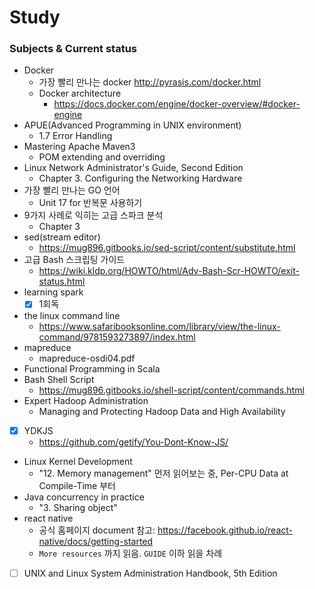 # Study

### Subjects & Current status

- Docker
  - 가장 빨리 만나는 docker http://pyrasis.com/docker.html
  - Docker architecture
    - https://docs.docker.com/engine/docker-overview/#docker-engine
- APUE(Advanced Programming in UNIX environment)
  - 1.7 Error Handling
- Mastering Apache Maven3
  - POM extending and overriding
- Linux Network Administrator's Guide, Second Edition
  - Chapter 3. Configuring the Networking Hardware
- 가장 빨리 만나는 GO 언어
  - Unit 17 for 반복문 사용하기
- 9가지 사례로 익히는 고급 스파크 분석
  - Chapter 3
- sed(stream editor)
  - https://mug896.gitbooks.io/sed-script/content/substitute.html
- 고급 Bash 스크립팅 가이드
  - https://wiki.kldp.org/HOWTO/html/Adv-Bash-Scr-HOWTO/exit-status.html
- learning spark
  - [x] 1회독
- the linux command line
  - https://www.safaribooksonline.com/library/view/the-linux-command/9781593273897/index.html
- mapreduce
  - mapreduce-osdi04.pdf
- Functional Programming in Scala
- Bash Shell Script
  - https://mug896.gitbooks.io/shell-script/content/commands.html
- Expert Hadoop Administration
  - Managing and Protecting Hadoop Data and High Availability
- [x] YDKJS
  - https://github.com/getify/You-Dont-Know-JS/
- Linux Kernel Development
  - "12. Memory management" 먼저 읽어보는 중, Per-CPU Data at Compile-Time 부터
- Java concurrency in practice
  - "3. Sharing object"
- react native
  - 공식 홈페이지 document 참고: https://facebook.github.io/react-native/docs/getting-started
  - `More resources` 까지 읽음. `GUIDE` 이하 읽을 차례
- [ ] UNIX and Linux System Administration Handbook, 5th Edition

